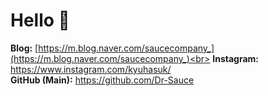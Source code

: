 # Hello 👋

**Blog:** [https://m.blog.naver.com/saucecompany_](https://m.blog.naver.com/saucecompany_)<br>
**Instagram:** https://www.instagram.com/kyuhasuk/<br>
**GitHub (Main):** https://github.com/Dr-Sauce
